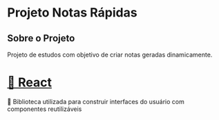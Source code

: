 # Projeto Notas Rápidas

## Sobre o Projeto

<p align="left">Projeto de estudos com objetivo de criar notas geradas dinamicamente.</p>

<h1 align="left">
    <a href="https://pt-br.reactjs.org/">🔗 React</a>
</h1>
<p align="left">🚀 Biblioteca utilizada para construir interfaces do usuário com componentes reutilizáveis</p>
